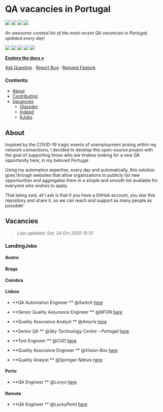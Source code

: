 QA vacancies in Portugal
========================

![](https://img.shields.io/static/v1?label=%F0%9F%8C%9F&message=If%20Useful&color=BC4E99)
[![](https://img.shields.io/github/stars/sergiomartins8/qa-vacancies-in-portugal)](https://github.com/sergiomartins8/qa-vacancies-in-portugal/stargazers)
[![](https://img.shields.io/github/forks/sergiomartins8/qa-vacancies-in-portugal)](https://github.com/sergiomartins8/qa-vacancies-in-portugal/network/members)
[![](https://img.shields.io/badge/-sergiomartins8-blue?logo=Linkedin&logoColor=white)](https://www.linkedin.com/in/sergiomartins8/)

_An awesome curated list of the most recent QA vacancies in Portugal, updated every day!_

[![](https://img.shields.io/github/v/release/sergiomartins8/qa-vacancies-in-portugal)](https://github.com/sergiomartins8/qa-vacancies-in-portugal/releases)
[![](https://github.com/sergiomartins8/qa-vacancies-in-portugal/workflows/release/badge.svg)](https://github.com/sergiomartins8/qa-vacancies-in-portugal/actions?query=workflow%3Arelease)
[![](https://img.shields.io/github/issues/sergiomartins8/qa-vacancies-in-portugal)](https://github.com/sergiomartins8/qa-vacancies-in-portugal/issues)
[![](https://img.shields.io/github/contributors/sergiomartins8/qa-vacancies-in-portugal)](https://github.com/sergiomartins8/qa-vacancies-in-portugal/graphs/contributors)
[![](https://img.shields.io/github/license/sergiomartins8/qa-vacancies-in-portugal)](https://github.com/sergiomartins8/qa-vacancies-in-portugal/blob/master/LICENSE)

**[Explore the docs »](https://github.com/sergiomartins8/qa-vacancies-in-portugal/blob/master/docs/DOCUMENTATION.md)**

[Ask Question](https://github.com/sergiomartins8/qa-vacancies-in-portugal/issues) 
·
[Report Bug](https://github.com/sergiomartins8/qa-vacancies-in-portugal/issues)
·
[Request Feature](https://github.com/sergiomartins8/qa-vacancies-in-portugal/issues)

### Contents
* [About](#about)
* [Contributing](https://github.com/sergiomartins8/qa-vacancies-in-portugal/blob/master/docs/CONTRIBUTING.md)
* [Vacancies](#vacancies)
  * [Glassdor](#glassdoor)
  * [Indeed](#indeed)
  * [ItJobs](#itjobs)

## About
Inspired by the COVID-19 tragic events of unemployment arising within my network connections, I decided to develop this open-source project with the goal of supporting those who are tireless looking for a new QA opportunity here, in my beloved Portugal.

Using my automation expertise, every day and automatically, this solution goes through websites that allow organizations to publicly list new opportunities and aggregates them in a simple and smooth list available for everyone who wishes to apply.

That being said, all I ask is that if you have a GitHub account, you star this repository and share it, so we can reach and support as many people as possible!

Vacancies
---------

> _Last updated: Sat, 24 Oct 2020 15:13_

### LandingJobs

#### Aveiro

#### Braga

#### Coimbra

#### Lisboa

- **QA Automation Engineer ** @_Switch_ [here](https://landing.jobs/at/switch/qa-automation-engineer-in-lisbon-2020?country=PT)


- **Senior Quality Assurance Engineer ** @_NFON_ [here](https://landing.jobs/at/nfon/senior-quality-assurance-engineer-in-lisbon?country=PT)


- **Quality Assurance Analyst ** @_Amyris_ [here](https://landing.jobs/at/amyris/quality-assurance-analyst-in-lisbon?country=PT)


- **Senior QA ** @_Sky Technology Centre – Portugal_ [here](https://landing.jobs/at/sky-technology-centre-portugal/senior-qa-in-lisbon?country=PT)


- **Test Engineer ** @_CGD_ [here](https://landing.jobs/at/cgd/test-engineer-in-lisbon-2020?country=PT)


- **Quality Assurance Engineer ** @_Vision-Box_ [here](https://landing.jobs/at/vision-box/quality-assurance-engineer-in-lisbon-2020-10?country=PT)


- **Quality Analyst ** @_Springer Nature_ [here](https://landing.jobs/at/springer-nature/quality-analyst-in-lisbon-2020?country=PT)

#### Porto

- **QA Engineer ** @_Lovys_ [here](https://landing.jobs/at/lovys/qa-engineer-in-porto-2020-10?country=PT)

#### Remote

- **QA Engineer ** @_LuckyPoint_ [here](https://landing.jobs/at/4582/qa-engineer-in?country=)

